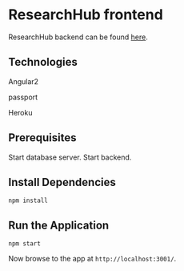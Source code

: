 # ResearchHub frontend

ResearchHub backend can be found [here](https://github.com/nagam11/ResearchHub-backend).

## Technologies

Angular2

passport

Heroku

## Prerequisites

Start database server. Start backend.

## Install Dependencies

```
npm install
```

## Run the Application

```
npm start
```

Now browse to the app at `http://localhost:3001/`.



